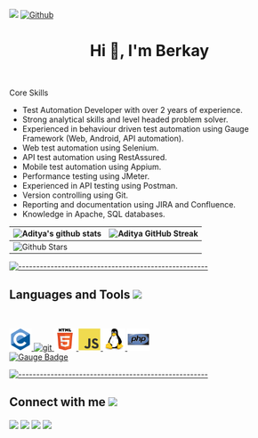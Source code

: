 ![](https://visitor-badge.laobi.icu/badge?page_id=berkaypab.berkaypab)  [![Github](https://img.shields.io/github/followers/berkaypab?label=Follow&style=social)](https://github.com/berkaypab)

<h1 align="center">Hi 👋, I'm Berkay</h1>

<br/>



Core Skills
* Test Automation Developer with over 2 years of experience.<br/>
* Strong analytical skills and level headed problem solver.
* Experienced in behaviour driven test automation using Gauge Framework (Web, Android, API automation).
* Web test automation using Selenium.
* API test automation using RestAssured.
* Mobile test automation using Appium.
* Performance testing using JMeter.
* Experienced in API testing using Postman.
* Version controlling using Git.
* Reporting and documentation using JIRA and Confluence.
* Knowledge in Apache, SQL databases.

| ![Aditya's github stats](https://github-readme-stats.vercel.app/api?username=berkaypab&show_icons=true&theme=tokyonight) | ![Aditya GitHub Streak](https://github-readme-streak-stats.herokuapp.com/?user=berkaypab&theme=tokyonight) |
| --- | --- |
|![Github Stars](https://github-readme-stats.vercel.app/api?username=berkaypab&show_icons=true&locale=en&count_private=true&hide_rank=true&custom_title=My%20GitHub%20Stats&disable_animations=true&theme=tokyonight) |


[![-----------------------------------------------------](
https://raw.githubusercontent.com/andreasbm/readme/master/assets/lines/aqua.png)](https://github.com/berkaypab?tab=repositories)
<h2>Languages and Tools  <img src = "https://media2.giphy.com/media/QssGEmpkyEOhBCb7e1/giphy.gif?cid=ecf05e47a0n3gi1bfqntqmob8g9aid1oyj2wr3ds3mg700bl&rid=giphy.gif" width = 32px></h2><br/>

<a href="https://www.cprogramming.com/" target="_blank"> <img src="https://raw.githubusercontent.com/devicons/devicon/master/icons/c/c-original.svg" alt="c" width="40" height="40"/> </a> <a href="https://git-scm.com/" target="_blank"> <img src="https://www.vectorlogo.zone/logos/git-scm/git-scm-icon.svg" alt="git" width="40" height="40"/> </a> <a href="https://www.w3.org/html/" target="_blank"> <img src="https://raw.githubusercontent.com/devicons/devicon/master/icons/html5/html5-original-wordmark.svg" alt="html5" width="40" height="40"/> </a> <a href="https://developer.mozilla.org/en-US/docs/Web/JavaScript" target="_blank"> <img src="https://raw.githubusercontent.com/devicons/devicon/master/icons/javascript/javascript-original.svg" alt="javascript" width="40" height="40"/> </a> <a href="https://www.linux.org/" target="_blank"> <img src="https://raw.githubusercontent.com/devicons/devicon/master/icons/linux/linux-original.svg" alt="linux" width="40" height="40"/> </a> <a href="https://www.php.net" target="_blank"> <img src="https://raw.githubusercontent.com/devicons/devicon/master/icons/php/php-original.svg" alt="php" width="40" height="40"/> </a>
<br>[![Gauge Badge](https://gauge.org/Gauge_Badge.svg)](https://gauge.org)<br/>


[![-----------------------------------------------------](
https://raw.githubusercontent.com/andreasbm/readme/master/assets/lines/aqua.png)](https://github.com/berkaypab?tab=repositories)

<h2> Connect with me  <img src='https://raw.githubusercontent.com/ShahriarShafin/ShahriarShafin/main/Assets/handshake.gif' width="100px"> </h2>
<a href = 'https://www.linkedin.com/in/berkaypb/'> <img width = '32px' align= 'center' src="https://raw.githubusercontent.com/rahulbanerjee26/githubAboutMeGenerator/main/icons/linked-in-alt.svg"/></a> 
<a href = 'https://twitter.com/Berkaypb'> <img width = '32px' align= 'center' src="https://raw.githubusercontent.com/rahulbanerjee26/githubAboutMeGenerator/main/icons/twitter.svg"/></a> 
<a href = 'https://medium.com/@testerhypocrite'> <img width = '32px' align= 'center' src="https://raw.githubusercontent.com/rahulbanerjee26/githubAboutMeGenerator/main/icons/medium.svg"/></a> 
<a href = 'https://www.github.com/berkaypab'> <img width = '32px' align= 'center' src="https://raw.githubusercontent.com/rahulbanerjee26/githubAboutMeGenerator/main/icons/github.svg"/></a>
  
<br>

